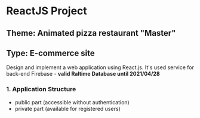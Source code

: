 # ReactJS Project

## Theme: Animated pizza restaurant "Master"
## Type: E-commerce site


Design and implement a web application using React.js. It's used service for back-end Firebase - **valid Raltime Database until 2021/04/28**

### 1. Application Structure
- public part (accessible without authentication)
- private part (available for registered users) 
